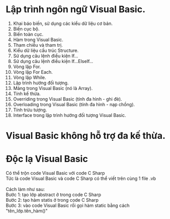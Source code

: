 # Lập trình ngôn ngữ Visual Basic.
1. Khai báo biến, sử dụng các kiểu dữ liệu cơ bản.
2. Biến cục bộ.
3. Biến toàn cục.
4. Hàm trong Visual Basic.
5. Tham chiếu và tham trị.
6. Kiểu dữ liệu cấu trúc Structure.
7. Sử dụng câu lệnh điều kiện If...
8. Sử dụng câu lệnh điều kiện If...ElseIf...
9. Vòng lặp For.
10. Vòng lặp For Each.
11. Vòng lặp While.
12. Lập trình hướng đối tượng.
13. Mảng trong Visual Basic (nó là Array).
14. Tính kế thừa.
15. Overriding trong Visual Basic (tính đa hình - ghi đè).
16. Overloading trong Visual Basic (tính đa hình - nạp chồng).
17. Tính trừu tượng.
18. Interface trong lập trình hướng đối tượng Visual Basic.
# Visual Basic không hỗ trợ đa kế thừa.

# Độc lạ Visual Basic
Có thể trộn code Visual Basic với code C Sharp<br>
Tức là code Visual Basic và code C Sharp có thể viết trên cùng 1 file .vb<br><br>
Cách làm như sau:<br>
Bước 1: tạo lớp abstract ở trong code C Sharp<br>
Bước 2: tạo hàm statis ở trong code C Sharp<br>
Bước 3: vào code Visual Basic rồi gọi hàm static bằng cách "tên_lớp.tên_hàm()"
